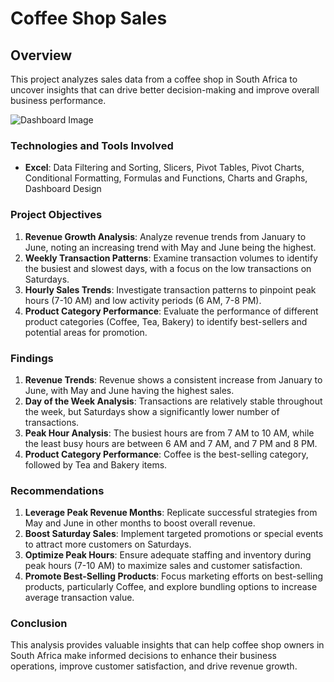 # Coffee Shop Sales

## Overview

This project analyzes sales data from a coffee shop in South Africa to uncover insights that can drive better decision-making and improve overall business performance.

![Dashboard Image](path/to/your/dashboard/image.png)

### Technologies and Tools Involved

- **Excel**: Data Filtering and Sorting, Slicers, Pivot Tables, Pivot Charts, Conditional Formatting, Formulas and Functions, Charts and Graphs, Dashboard Design

### Project Objectives

1. **Revenue Growth Analysis**: Analyze revenue trends from January to June, noting an increasing trend with May and June being the highest.
2. **Weekly Transaction Patterns**: Examine transaction volumes to identify the busiest and slowest days, with a focus on the low transactions on Saturdays.
3. **Hourly Sales Trends**: Investigate transaction patterns to pinpoint peak hours (7-10 AM) and low activity periods (6 AM, 7-8 PM).
4. **Product Category Performance**: Evaluate the performance of different product categories (Coffee, Tea, Bakery) to identify best-sellers and potential areas for promotion.
   
### Findings

1. **Revenue Trends**: Revenue shows a consistent increase from January to June, with May and June having the highest sales.
2. **Day of the Week Analysis**: Transactions are relatively stable throughout the week, but Saturdays show a significantly lower number of transactions.
3. **Peak Hour Analysis**: The busiest hours are from 7 AM to 10 AM, while the least busy hours are between 6 AM and 7 AM, and 7 PM and 8 PM.
4. **Product Category Performance**: Coffee is the best-selling category, followed by Tea and Bakery items.

### Recommendations

1. **Leverage Peak Revenue Months**: Replicate successful strategies from May and June in other months to boost overall revenue.
2. **Boost Saturday Sales**: Implement targeted promotions or special events to attract more customers on Saturdays.
3. **Optimize Peak Hours**: Ensure adequate staffing and inventory during peak hours (7-10 AM) to maximize sales and customer satisfaction.
4. **Promote Best-Selling Products**: Focus marketing efforts on best-selling products, particularly Coffee, and explore bundling options to increase average transaction value.

### Conclusion

This analysis provides valuable insights that can help coffee shop owners in South Africa make informed decisions to enhance their business operations, improve customer satisfaction, and drive revenue growth.
